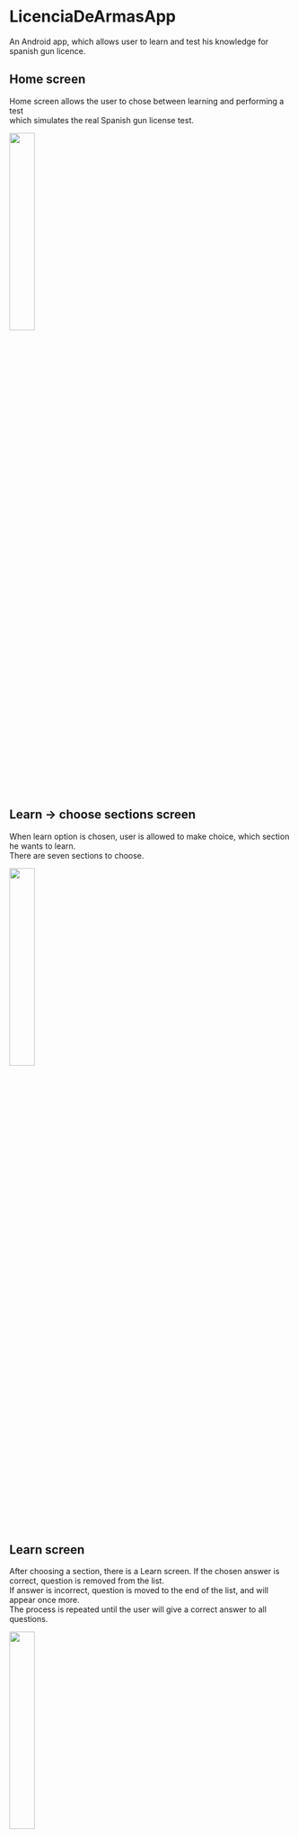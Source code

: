 # LicenciaDeArmasApp
An Android app, which allows user to learn and test his knowledge for spanish gun licence.

## Home screen
Home screen allows the user to chose between learning and performing a test <br>which simulates the real Spanish gun license test.

<img src="https://user-images.githubusercontent.com/47189440/194863599-c768fe38-927f-4aa8-937f-4556bcb5bdb2.png" width="30%" height="30%">

## Learn -> choose sections screen
When learn option is chosen, user is allowed to make choice, which section he wants to learn.<br>There are seven sections to choose.

<img src="https://user-images.githubusercontent.com/47189440/194598682-8a923eec-f883-4214-80e0-54878f597a7c.png" width="30%" height="30%">

## Learn screen
After choosing a section, there is a Learn screen. If the chosen answer is correct, question is removed from the list.
<br>If answer is incorrect, question is moved to the end of the list, and will appear once more.
<br>The process is repeated until the user will give a correct answer to all questions.

<img src="https://user-images.githubusercontent.com/47189440/194597632-3e29c3d7-924b-44f2-a1aa-36dc763a2483.png" width="30%" height="30%">

## Learn Screen with chosen answer
Button with chosen answer changes its color depending on whether the answer is correct or not.
If chosen answer is incorrect, button with correct answer also changes its color.

<img src="https://user-images.githubusercontent.com/47189440/194597641-1557ee31-6ef9-42bd-8420-d4682b3ea27a.png" width="30%" height="30%">

## Finished learning screen
After answering correct to all questions, a summary screen is shown. 
<br>It contains buttons that will navigate either to Home screen or Choose section screen.

<img src="https://user-images.githubusercontent.com/47189440/194597649-ed9eb479-c94c-44f1-a043-367bcba17783.png" width="30%" height="30%">

## Finished test screen
After answering to questions from the test list, which is generated randomly each time, summary screen is shown.
<br>It contains information about right and wrong answers and navigation buttons, that will allow user either navigate to home screen or start test over again

<img src="https://user-images.githubusercontent.com/47189440/194597645-40b501e2-99e4-4b56-a077-3a687eac71b2.png" width="30%" height="30%">


